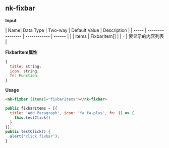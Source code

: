 ## nk-fixbar

**Input**

| Name| Data Type | Two-way | Default Value | Description |
| ----- | ---------------- | ------------ | ------ |  |
| items | FixbarItem[] | | - | 要显示的内容列表 |

**FixbarItem属性**

```js
{
  title: string;
  icon: string;
  fn: Function;
}
```

**Usage**

```html
<nk-fixbar [items]="fixbarItems"></nk-fixbar>
```

```js
public fixbarItems = [{
  title: 'Add Paragraph', icon: 'fa fa-plus', fn: () => {
    this.testClick()
  }
}];
public testClick() {
  alert('click fixbar');
}
```
